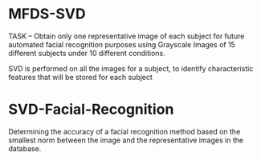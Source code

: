 # MFDS-SVD
TASK – Obtain only one representative image of each subject for future automated facial
recognition purposes using Grayscale Images of 15 different subjects under 10 different conditions.

SVD is performed on all the images for a subject, to identify characteristic features that will be stored for each subject

# SVD-Facial-Recognition
Determining the accuracy of a facial recognition method based on the smallest norm
between the image and the representative images in the database. 
